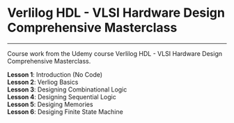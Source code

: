 # Verlilog HDL - VLSI Hardware Design Comprehensive Masterclass
---
Course work from the Udemy course Verlilog HDL - VLSI Hardware Design Comprehensive Masterclass. 

**Lesson 1**: Introduction (No Code)   
**Lesson 2**: Verliog Basics   
**Lesson 3**: Designing Combinational Logic   
**Lesson 4**: Designing Sequential Logic   
**Lesson 5**: Desiging Memories   
**Lesson 6**: Desiging Finite State Machine   

